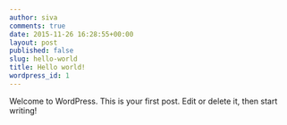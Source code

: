 ```yaml
---
author: siva
comments: true
date: 2015-11-26 16:28:55+00:00
layout: post
published: false
slug: hello-world
title: Hello world!
wordpress_id: 1
---
```


Welcome to WordPress. This is your first post. Edit or delete it, then start writing!
